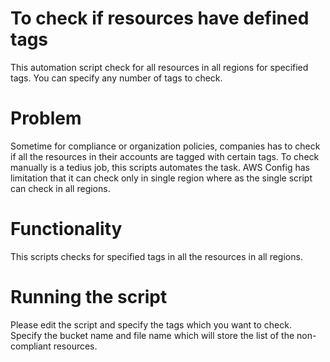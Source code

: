 # To check if resources have defined tags
This automation script check for all resources in all regions for specified tags. You can specify any number of tags to check.

# Problem
Sometime for compliance or organization policies, companies has to check if all the resources in their accounts are tagged with certain tags. To check manually is a tedius job, this scripts automates the task. AWS Config has limitation that it can check only in single region where as the single script can check in all regions.

# Functionality
This scripts checks for specified tags in all the resources in all regions. 

# Running the script
Please edit the script and specify the tags which you want to check.
Specify the bucket name and file name which will store the list of the non-compliant resources.
